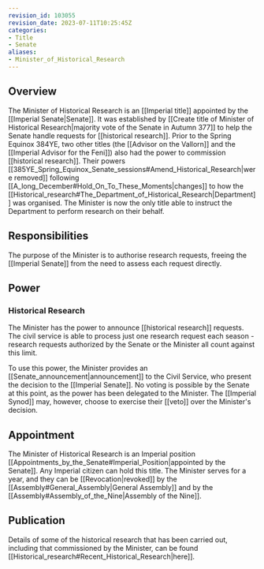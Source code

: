 ```yaml
---
revision_id: 103055
revision_date: 2023-07-11T10:25:45Z
categories:
- Title
- Senate
aliases:
- Minister_of_Historical_Research
---
```



## Overview
The Minister of Historical Research is an [[Imperial title]] appointed by the [[Imperial Senate|Senate]]. It was established by [[Create title of Minister of Historical Research|majority vote of the Senate in Autumn 377]] to help the Senate handle requests for [[historical research]]. Prior to the Spring Equinox 384YE, two other titles (the [[Advisor on the Vallorn]] and the [[Imperial Advisor for the Feni]]) also had the power to commission [[historical research]]. Their powers [[385YE_Spring_Equinox_Senate_sessions#Amend_Historical_Research|were removed]] following [[A_long_December#Hold_On_To_These_Moments|changes]] to how the [[Historical_research#The_Department_of_Historical_Research|Department]] was organised. The Minister is now the only title able to instruct the Department to perform research on their behalf.

## Responsibilities
The purpose of the Minister is to authorise research requests, freeing the [[Imperial Senate]] from the need to assess each request directly.

## Power
### Historical Research
The Minister has the power to announce [[historical research]] requests. The civil service is able to process just one research request each season - research requests authorized by the Senate or the Minister all count against this limit. 

To use this power, the Minister provides an [[Senate_announcement|announcement]] to the Civil Service, who present the decision to the [[Imperial Senate]]. No voting is possible by the Senate at this point, as the power has been delegated to the Minister. The [[Imperial Synod]] may, however, choose to exercise their [[veto]] over the Minister's decision.

## Appointment
The Minister of Historical Research is an Imperial position [[Appointments_by_the_Senate#Imperial_Position|appointed by the Senate]]. Any Imperial citizen can hold this title. The Minister serves for a year, and they can be [[Revocation|revoked]] by the [[Assembly#General_Assembly|General Assembly]] and by the [[Assembly#Assembly_of_the_Nine|Assembly of the Nine]].

## Publication
Details of some of the historical research that has been carried out, including that commissioned by the Minister, can be found [[Historical_research#Recent_Historical_Research|here]].


